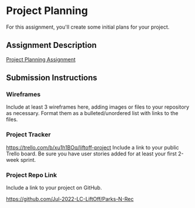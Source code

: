 # Project Planning
For this assignment, you'll create some initial plans for your project.

## Assignment Description
[Project Planning Assignment](https://education.launchcode.org/liftoff/modules/assignments/project-planning)

## Submission Instructions

### Wireframes

Include at least 3 wireframes here, adding images or files to your repository as necessary. Format them as a bulleted/unordered list with links to the files.
### Project Tracker
https://trello.com/b/xu1h1BOq/liftoff-project
Include a link to your public Trello board. Be sure you have user stories added for at least your first 2-week sprint.

### Project Repo Link

Include a link to your project on GitHub.

https://github.com/Jul-2022-LC-LiftOff/Parks-N-Rec